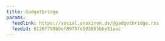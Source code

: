 ```yaml
---
title: Gadgetbridge
params:
  feedlink: https://social.anoxinon.de/@gadgetbridge.rss
  feedid: 6120f799b9ef8975fd503885bbe51aac
---
```

